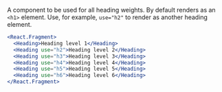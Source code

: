 A component to be used for all heading weights. By default renders as an `<h1>` element. Use, for example, `use="h2"` to render as another heading element.

```jsx
<React.Fragment>
  <Heading>Heading level 1</Heading>
  <Heading use="h2">Heading level 2</Heading>
  <Heading use="h3">Heading level 3</Heading>
  <Heading use="h4">Heading level 4</Heading>
  <Heading use="h5">Heading level 5</Heading>
  <Heading use="h6">Heading level 6</Heading>
</React.Fragment>
```
